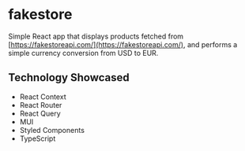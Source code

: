 # fakestore

Simple React app that displays products fetched from [https://fakestoreapi.com/](https://fakestoreapi.com/), and performs a simple currency conversion from USD to EUR.

## Technology Showcased

* React Context
* React Router
* React Query
* MUI
* Styled Components
* TypeScript
